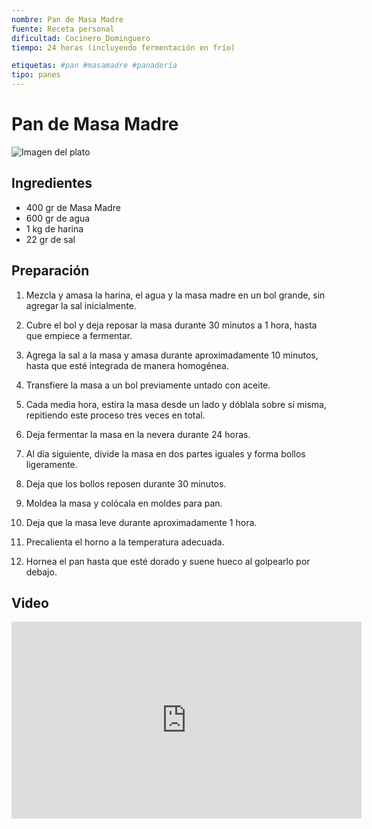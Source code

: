 ```yaml
---
nombre: Pan de Masa Madre
fuente: Receta personal
dificultad: Cocinero_Dominguero
tiempo: 24 horas (incluyendo fermentación en frío)

etiquetas: #pan #masamadre #panadería
tipo: panes
---
```


# Pan de Masa Madre

![Imagen del plato](./img/pan-masa-madre.jpg)

## Ingredientes

- 400 gr de Masa Madre
- 600 gr de agua
- 1 kg de harina
- 22 gr de sal

## Preparación

1. Mezcla y amasa la harina, el agua y la masa madre en un bol grande, sin agregar la sal inicialmente.
   
2. Cubre el bol y deja reposar la masa durante 30 minutos a 1 hora, hasta que empiece a fermentar.

3. Agrega la sal a la masa y amasa durante aproximadamente 10 minutos, hasta que esté integrada de manera homogénea.

4. Transfiere la masa a un bol previamente untado con aceite.

5. Cada media hora, estira la masa desde un lado y dóblala sobre sí misma, repitiendo este proceso tres veces en total.

6. Deja fermentar la masa en la nevera durante 24 horas.

7. Al día siguiente, divide la masa en dos partes iguales y forma bollos ligeramente.

8. Deja que los bollos reposen durante 30 minutos.

9. Moldea la masa y colócala en moldes para pan.

10. Deja que la masa leve durante aproximadamente 1 hora.

11. Precalienta el horno a la temperatura adecuada.

12. Hornea el pan hasta que esté dorado y suene hueco al golpearlo por debajo.

## Video

<iframe width="560" height="315" src="https://www.youtube.com/embed/8DsZjNJFafc" frameborder="0" allowfullscreen></iframe>
